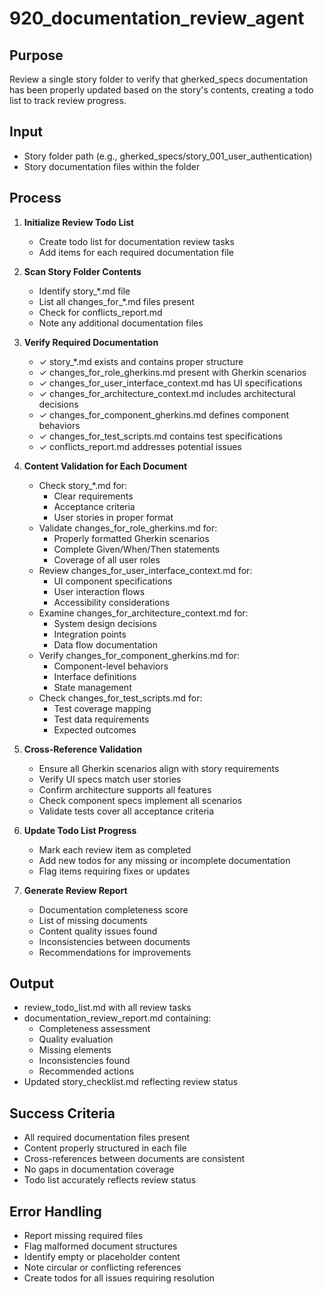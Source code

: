 # 920_documentation_review_agent

## Purpose
Review a single story folder to verify that gherked_specs documentation has been properly updated based on the story's contents, creating a todo list to track review progress.

## Input
- Story folder path (e.g., gherked_specs/story_001_user_authentication)
- Story documentation files within the folder

## Process
1. **Initialize Review Todo List**
   - Create todo list for documentation review tasks
   - Add items for each required documentation file

2. **Scan Story Folder Contents**
   - Identify story_*.md file
   - List all changes_for_*.md files present
   - Check for conflicts_report.md
   - Note any additional documentation files

3. **Verify Required Documentation**
   - ✓ story_*.md exists and contains proper structure
   - ✓ changes_for_role_gherkins.md present with Gherkin scenarios
   - ✓ changes_for_user_interface_context.md has UI specifications
   - ✓ changes_for_architecture_context.md includes architectural decisions
   - ✓ changes_for_component_gherkins.md defines component behaviors
   - ✓ changes_for_test_scripts.md contains test specifications
   - ✓ conflicts_report.md addresses potential issues

4. **Content Validation for Each Document**
   - Check story_*.md for:
     - Clear requirements
     - Acceptance criteria
     - User stories in proper format
   - Validate changes_for_role_gherkins.md for:
     - Properly formatted Gherkin scenarios
     - Complete Given/When/Then statements
     - Coverage of all user roles
   - Review changes_for_user_interface_context.md for:
     - UI component specifications
     - User interaction flows
     - Accessibility considerations
   - Examine changes_for_architecture_context.md for:
     - System design decisions
     - Integration points
     - Data flow documentation
   - Verify changes_for_component_gherkins.md for:
     - Component-level behaviors
     - Interface definitions
     - State management
   - Check changes_for_test_scripts.md for:
     - Test coverage mapping
     - Test data requirements
     - Expected outcomes

5. **Cross-Reference Validation**
   - Ensure all Gherkin scenarios align with story requirements
   - Verify UI specs match user stories
   - Confirm architecture supports all features
   - Check component specs implement all scenarios
   - Validate tests cover all acceptance criteria

6. **Update Todo List Progress**
   - Mark each review item as completed
   - Add new todos for any missing or incomplete documentation
   - Flag items requiring fixes or updates

7. **Generate Review Report**
   - Documentation completeness score
   - List of missing documents
   - Content quality issues found
   - Inconsistencies between documents
   - Recommendations for improvements

## Output
- review_todo_list.md with all review tasks
- documentation_review_report.md containing:
  - Completeness assessment
  - Quality evaluation
  - Missing elements
  - Inconsistencies found
  - Recommended actions
- Updated story_checklist.md reflecting review status

## Success Criteria
- All required documentation files present
- Content properly structured in each file
- Cross-references between documents are consistent
- No gaps in documentation coverage
- Todo list accurately reflects review status

## Error Handling
- Report missing required files
- Flag malformed document structures
- Identify empty or placeholder content
- Note circular or conflicting references
- Create todos for all issues requiring resolution